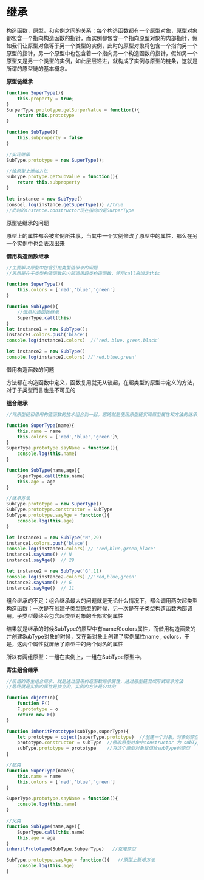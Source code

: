 # 继承

构造函数，原型，和实例之间的关系：每个构造函数都有一个原型对象，原型对象都包含一个指向构造函数的指针，而实例都包含一个指向原型对象的内部指针，假如我们让原型对象等于另一个类型的实例，此时的原型对象将包含一个指向另一个原型的指针，另一个原型中也包含着一个指向另一个构造函数的指针，假如另一个原型又是另一个类型的实例，如此层层递进，就构成了实例与原型的链条，这就是所谓的原型链的基本概念。

**原型链继承**

```js
function SuperType(){
    this.property = true;
}
SurperType.prototype.getSurperValue = function(){
    return this.prototype
}

function SubType(){
    this.subproperty = false
}

//实现继承
SubType.prototype = new SuperType();

//给原型上添加方法
SubType.protype.getSubValue = function(){
    return this.subproperty
}

let instance = new SubType()
consoel.log(instance.getSuperType()) //true
//此时的instance.constructor现在指向的是SurperType

```

原型链继承的问题

原型上的属性都会被实例所共享，当其中一个实例修改了原型中的属性，那么在另一个实例中也会表现出来



**借用构造函数继承**

```js
//主要解决原型中包含引用类型值带来的问题
//思想是在子类型构造函数的内部调用超类构造函数，使用call来绑定this

function SuperType(){
    this.colors = ['red','blue','green']
}

function SubType(){
    //借用构造函数继承
    SuperType.call(this)
}
let instance1 = new SubType();
instance1.colors.push('blace')
console.log(instance1.colors)  //‘red，blue，green,black’

let instance2 = new SubType()
console.log(instance2.colors) //'red,blue,green'
```

借用构造函数的问题

方法都在构造函数中定义，函数复用就无从谈起，在超类型的原型中定义的方法，对于子类型而言也是不可见的



**组合继承**

```js
//将原型链和借用构造函数的技术组合到一起。思路就是使用原型链实现原型属性和方法的继承，而通过借用构造函数来实现对实例属性的继承，这样，实现了原型上定义的方法复用，还保证了每个实例都有自己的属性

function SuperType(name){
    this.name = name
    this.colors = ['red','blue','green']\
}
SuperType.prototype.sayName = function(){
    console.log(this.name)
}

function SubType(name,age){
    SuperType.call(this,name)
    this.age = age
}

//继承方法
SubType.prototype = new SuperType()
SubType.prototype.constructor = SubType
SubType.prototype.sayAge = function(){
    console.log(this.age)
}

let instance1 = new SubType("N",29)
instance1.colors.push('blace')
console.log(instance1.colors) // 'red,blue,green,blace'
instance1.sayName() // N
instance1.sayAge()  // 29

let instance2 = new SubType('G',11)
console.log(instance2.colors) //'red,blue,green'
instance2.sayName() // G
instance2.sayAge()  // 11

```



组合继承的不足：组合继承最大的问题就是无论什么情况下，都会调用两次超类型构造函数：一次是在创建子类型原型的时候，另一次是在子类型构造函数内部调用。子类型最终会包含超类型对象的全部实例属性

结果就是继承的时候SubType的原型中有name和colors属性，而借用构造函数的并创建SubType对象的时候，又在新对象上创建了实例属性name , colors，于是，这两个属性就屏蔽了原型中的两个同名的属性

所以有两组原型：一组在实例上，一组在SubType原型中。



**寄生组合继承**

```js
//所谓的寄生组合继承，就是通过借用构造函数继承属性，通过原型链混成形式继承方法
//最终就是实例的属性是独立的，实例的方法是公共的

function object(o){
    function F()
    F.prototype = o
    return new F()
}

function inheritPrototype(subType,superType){
    let prototype = object(superType.prototype)  //创建一个对象，对象的原型指向superType的原型
    prototype.constructor = subType  //修改原型对象中constructor 为 subType
    subType.prototype = prototype    //将这个原型对象赋值给subType的原型
}

//超类
function SuperType(name){
    this.name = name
    this.colors = ['red','blue','green']
}

SuperType.prototype.sayName = function(){
    console.log(this.name)
}

//父类
function SubType(name,age){
    SuperType.call(this,name)
    this.age = age
}
inheritPrototype(SubType,SubperType)   //克隆原型

SubType.prototype.sayAge = function(){   //原型上新增方法
    console.log(this.age)  
}


```

